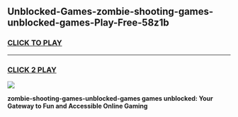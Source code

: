 
## Unblocked-Games-zombie-shooting-games-unblocked-games-Play-Free-58z1b
<h3>
<a href="https://premium76.site?title=zombie-shooting-games-unblocked-games&ref=23A">CLICK TO PLAY</a></h3>
<hr>

<h3>
<a href="https://premium76.site?title=zombie-shooting-games-unblocked-games&ref=23A">CLICK 2 PLAY</a>
  
</h3>

<a href="https://premium76.site?title=zombie-shooting-games-unblocked-games&ref=23A"><img src="https://clearcache.store/games.png"></a>


**zombie-shooting-games-unblocked-games games unblocked: Your Gateway to Fun and Accessible Online Gaming**
